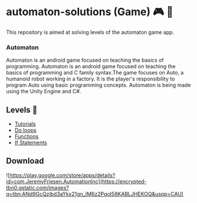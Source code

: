 
# automaton-solutions (Game) :video_game: :jigsaw:
This repository is aimed at solving levels of the automaton game app.



### Automaton
Automaton is an android game focused on teaching the basics of programming.
Automaton is an android game focused on teaching the basics of programming and C family syntax.The game focuses on Auto, a humanoid robot working in a factory. It is the player's responsibility to program Auto using basic programming concepts. Automaton is being made using the Unity Engine and C#.


  
##  Levels :rocket:

 - [Tutorials](https://github.com/Wolfkerberg/automaton-solutions/tree/master/3-stars-solutions/tutorials)
 - [Do loops](https://github.com/Wolfkerberg/automaton-solutions/tree/master/3-stars-solutions/do-loops)
 - [Functions](https://github.com/Wolfkerberg/automaton-solutions/tree/master/3-stars-solutions/functions)
- [If Statements](https://github.com/Wolfkerberg/automaton-solutions/tree/master/3-stars-solutions/if-statements)
  
##  Download

![https://play.google.com/store/apps/details?id=com.JeremyFriesen.AutomationInc](https://encrypted-tbn0.gstatic.com/images?q=tbn:ANd9GcQzjbd3aYkx21gn_IM6z2PqoI58KABLJHEKOQ&usqp=CAU)

  
